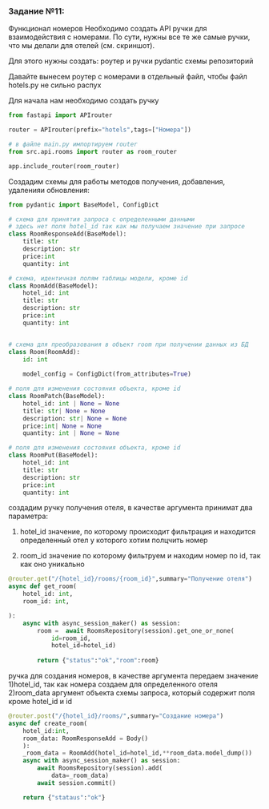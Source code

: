 ### Задание №11:
Функционал номеров
Необходимо создать API ручки для взаимодействия с номерами. 
По сути, нужны все те же самые ручки, что мы делали для отелей (см. скриншот).

Для этого нужны создать:
роутер и ручки
pydantic схемы
репозиторий

Давайте вынесем роутер с номерами в отдельный файл,
чтобы файл hotels.py не сильно распух 

Для начала нам необходимо создать ручку
```python
from fastapi import APIrouter

router = APIrouter(prefix="hotels",tags=["Номера"])

# в файле main.py импортируем router
from src.api.rooms import router as room_router

app.include_router(room_router)
```

Создадим схемы для работы методов получения, добавления, удаленияи обновления:

```python
from pydantic import BaseModel, ConfigDict

# схема для принятия запроса с определенными данными
# здесь нет поля hotel_id так как мы получаем значение при запросе
class RoomResponseAdd(BaseModel):
    title: str
    description: str
    price:int
    quantity: int

# схема, идентичная полям таблицы модели, кроме id
class RoomAdd(BaseModel):
    hotel_id: int
    title: str
    description: str
    price:int
    quantity: int


# схема для преобразования в объект room при получении данных из БД
class Room(RoomAdd):
    id: int
    
    model_config = ConfigDict(from_attributes=True)

# поля для изменения состояния объекта, кроме id
class RoomPatch(BaseModel):
    hotel_id: int | None = None
    title: str| None = None
    description: str| None = None
    price:int| None = None
    quantity: int | None = None

# поля для изменения состояния объекта, кроме id
class RoomPut(BaseModel):
    hotel_id: int
    title: str
    description: str
    price:int
    quantity: int
```

создадим ручку получения отеля, в качестве аргумента принимат два параметра:

1) hotel_id значение, по которому происходит фильтрация и находится определенный отел у которого хотим полцчить номер

2) room_id значение по которому фильтруем и находим номер по id, так как оно уникально

```python
@router.get("/{hotel_id}/rooms/{room_id}",summary="Получение отеля")
async def get_room(
    hotel_id: int,
    room_id: int,

):
    async with async_session_maker() as session:
        room =  await RoomsRepository(session).get_one_or_none(
            id=room_id,
            hotel_id=hotel_id)
        
        return {"status":"ok","room":room}
```

ручка для создания номеров, в качестве аргумента передаем значение
1)hotel_id, так как номера создаем для определенного отеля
2)room_data аргумент объекта схемы запроса, который содержит поля 
кроме hotel_id и id

```python
@router.post("/{hotel_id}/rooms/",summary="Создание номера")
async def create_room(
    hotel_id:int,
    room_data: RoomResponseAdd = Body()
    ):
    _room_data = RoomAdd(hotel_id=hotel_id,**room_data.model_dump())
    async with async_session_maker() as session:
        await RoomsRepository(session).add(
            data=_room_data)
        await session.commit()

    return {"stataus":"ok"}
```
